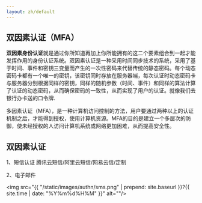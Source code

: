 ```yaml
---
layout: zh/default
---
```

<h2>双因素认证（MFA）</h2>

<b>双因素身份认证</b>就是通过你所知道再加上你所能拥有的这二个要素组合到一起才能发挥作用的身份认证系统。双因素认证是一种采用时间同步技术的系统，采用了基于时间、事件和密钥三变量而产生的一次性密码来代替传统的静态密码。每个动态密码卡都有一个唯一的密钥，该密钥同时存放在服务器端，每次认证时动态密码卡与服务器分别根据同样的密钥，同样的随机参数（时间、事件）和同样的算法计算了认证的动态密码，从而确保密码的一致性，从而实现了用户的认证。就像我们去银行办卡送的口令牌.

多因素认证（MFA），是一种计算机访问控制的方法，用户要通过两种以上的认证机制之后，才能得到授权，使用计算机资源。MFA的目的是建立一个多层次的防御，使未经授权的人访问计算机系统或网络更加困难，从而提高安全性。


<h2>双因素认证</h2>

1、短信认证  腾讯云短信/阿里云短信/网易云信/定制

2、电子邮件 

<img src="{{ "/static/images/authn/sms.png" | prepend: site.baseurl }}?{{ site.time | date: "%Y%m%d%H%M" }}"  alt=""/>
